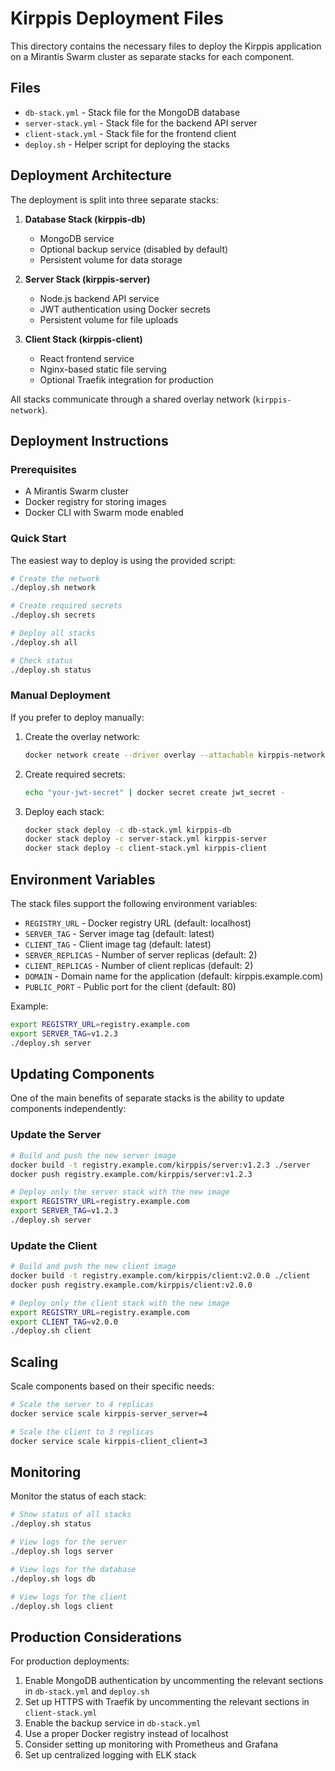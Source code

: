# Kirppis Deployment Files

This directory contains the necessary files to deploy the Kirppis application on a Mirantis Swarm cluster as separate stacks for each component.

## Files

- `db-stack.yml` - Stack file for the MongoDB database
- `server-stack.yml` - Stack file for the backend API server
- `client-stack.yml` - Stack file for the frontend client
- `deploy.sh` - Helper script for deploying the stacks

## Deployment Architecture

The deployment is split into three separate stacks:

1. **Database Stack (kirppis-db)**
   - MongoDB service
   - Optional backup service (disabled by default)
   - Persistent volume for data storage

2. **Server Stack (kirppis-server)**
   - Node.js backend API service
   - JWT authentication using Docker secrets
   - Persistent volume for file uploads

3. **Client Stack (kirppis-client)**
   - React frontend service
   - Nginx-based static file serving
   - Optional Traefik integration for production

All stacks communicate through a shared overlay network (`kirppis-network`).

## Deployment Instructions

### Prerequisites

- A Mirantis Swarm cluster
- Docker registry for storing images
- Docker CLI with Swarm mode enabled

### Quick Start

The easiest way to deploy is using the provided script:

```bash
# Create the network
./deploy.sh network

# Create required secrets
./deploy.sh secrets

# Deploy all stacks
./deploy.sh all

# Check status
./deploy.sh status
```

### Manual Deployment

If you prefer to deploy manually:

1. Create the overlay network:
   ```bash
   docker network create --driver overlay --attachable kirppis-network
   ```

2. Create required secrets:
   ```bash
   echo "your-jwt-secret" | docker secret create jwt_secret -
   ```

3. Deploy each stack:
   ```bash
   docker stack deploy -c db-stack.yml kirppis-db
   docker stack deploy -c server-stack.yml kirppis-server
   docker stack deploy -c client-stack.yml kirppis-client
   ```

## Environment Variables

The stack files support the following environment variables:

- `REGISTRY_URL` - Docker registry URL (default: localhost)
- `SERVER_TAG` - Server image tag (default: latest)
- `CLIENT_TAG` - Client image tag (default: latest)
- `SERVER_REPLICAS` - Number of server replicas (default: 2)
- `CLIENT_REPLICAS` - Number of client replicas (default: 2)
- `DOMAIN` - Domain name for the application (default: kirppis.example.com)
- `PUBLIC_PORT` - Public port for the client (default: 80)

Example:
```bash
export REGISTRY_URL=registry.example.com
export SERVER_TAG=v1.2.3
./deploy.sh server
```

## Updating Components

One of the main benefits of separate stacks is the ability to update components independently:

### Update the Server

```bash
# Build and push the new server image
docker build -t registry.example.com/kirppis/server:v1.2.3 ./server
docker push registry.example.com/kirppis/server:v1.2.3

# Deploy only the server stack with the new image
export REGISTRY_URL=registry.example.com
export SERVER_TAG=v1.2.3
./deploy.sh server
```

### Update the Client

```bash
# Build and push the new client image
docker build -t registry.example.com/kirppis/client:v2.0.0 ./client
docker push registry.example.com/kirppis/client:v2.0.0

# Deploy only the client stack with the new image
export REGISTRY_URL=registry.example.com
export CLIENT_TAG=v2.0.0
./deploy.sh client
```

## Scaling

Scale components based on their specific needs:

```bash
# Scale the server to 4 replicas
docker service scale kirppis-server_server=4

# Scale the client to 3 replicas
docker service scale kirppis-client_client=3
```

## Monitoring

Monitor the status of each stack:

```bash
# Show status of all stacks
./deploy.sh status

# View logs for the server
./deploy.sh logs server

# View logs for the database
./deploy.sh logs db

# View logs for the client
./deploy.sh logs client
```

## Production Considerations

For production deployments:

1. Enable MongoDB authentication by uncommenting the relevant sections in `db-stack.yml` and `deploy.sh`
2. Set up HTTPS with Traefik by uncommenting the relevant sections in `client-stack.yml`
3. Enable the backup service in `db-stack.yml`
4. Use a proper Docker registry instead of localhost
5. Consider setting up monitoring with Prometheus and Grafana
6. Set up centralized logging with ELK stack 